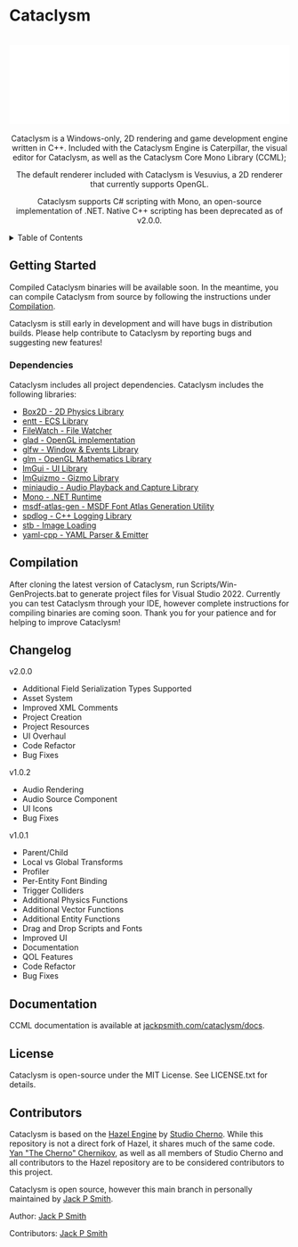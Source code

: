 # Cataclysm
<br />

<div align = "center">
    <a href="https://github.com/jackpsmith-git/Cataclysm">
    <img src="Resources/CataclysmWordmark.png">
</a>

Cataclysm is a Windows-only, 2D rendering and game development engine written in C++. Included
with the Cataclysm Engine is Caterpillar, the visual editor for Cataclysm, as well as the Cataclysm
Core Mono Library (CCML);

The default renderer included with Cataclysm is Vesuvius, a 2D renderer that currently supports OpenGL.

Cataclysm supports C# scripting with Mono, an open-source implementation of .NET. Native C++ scripting has been deprecated as of v2.0.0.
</div>

<details>
    <summary>Table of Contents</summary>
    <ol>
        <li><a href="#getting-started">Gettting Started</a></li>
            <ul>
            <li><a href="#dependencies">Dependencies</a></li>
            </ul>
        <li><a href="#compilation">Compilation</a></li>
        <li><a href="#changelog">Changelog</a></li>
        <li><a href="#documentation">Documentation</a></li>
        <li><a href="#license">License</a></li>
        <li><a href="#contributors">Contributors</a></li>
    </ol>
</details>

## Getting Started

Compiled Cataclysm binaries will be available soon. In the meantime, you can compile Cataclysm from source by following the instructions under <a href="#compilation">Compilation</a>.

Cataclysm is still early in development and will have bugs in distribution builds. Please help contribute to Cataclysm by reporting bugs and suggesting new features!

### Dependencies

Cataclysm includes all project dependencies. Cataclysm includes the following libraries:
<ul>
    <li><a href="https://github.com/erincatto/box2d">Box2D - 2D Physics Library</a></li>
    <li><a href="https://github.com/skypjack/entt">entt - ECS Library</a></li>
    <li><a href="https://github.com/ThomasMonkman/filewatch">FileWatch - File Watcher</a></li>
    <li><a href="https://github.com/Dav1dde/glad">glad - OpenGL implementation</a></li>
    <li><a href="https://www.glfw.org/">glfw - Window & Events Library</a></li>
    <li><a href="https://github.com/g-truc/glm">glm - OpenGL Mathematics Library</a></li>
    <li><a href="https://github.com/ocornut/imgui">ImGui - UI Library</a></li>
    <li><a href="https://github.com/CedricGuillemet/ImGuizmo">ImGuizmo - Gizmo Library</a></li>
    <li><a href="https://miniaud.io/">miniaudio - Audio Playback and Capture Library</a></li>
    <li><a href="https://www.mono-project.com/">Mono - .NET Runtime</a></li>
    <li><a href="https://github.com/Chlumsky/msdf-atlas-gen">msdf-atlas-gen - MSDF Font Atlas Generation Utility</a></li>
    <li><a href="https://github.com/gabime/spdlog">spdlog - C++ Logging Library</a></li>
    <li><a href="https://github.com/nothings/stb">stb - Image Loading</a></li>
    <li><a href="https://github.com/jbeder/yaml-cpp">yaml-cpp - YAML Parser & Emitter</a></li>
</ul>

## Compilation

After cloning the latest version of Cataclysm, run Scripts/Win-GenProjects.bat to generate project files for Visual Studio 2022. Currently you can test Cataclysm through your IDE, however complete instructions for compiling binaries are coming soon. Thank you for your patience and for helping to improve Cataclysm!

## Changelog

v2.0.0
<ul>
    <li>Additional Field Serialization Types Supported</li>
    <li>Asset System</li>
    <li>Improved XML Comments</li>
    <li>Project Creation</li>
    <li>Project Resources</li>
    <li>UI Overhaul</li>
    <li>Code Refactor</li>
    <li>Bug Fixes</li>
</ul>

v1.0.2
<ul>
    <li>Audio Rendering</li>
    <li>Audio Source Component</li>
    <li>UI Icons</li>
    <li>Bug Fixes</li>
</ul>

v1.0.1
<ul>
    <li>Parent/Child</li>
    <li>Local vs Global Transforms</li>
    <li>Profiler</li>
    <li>Per-Entity Font Binding</li>
    <li>Trigger Colliders</li>
    <li>Additional Physics Functions</li>
    <li>Additional Vector Functions</li>
    <li>Additional Entity Functions</li>
    <li>Drag and Drop Scripts and Fonts</li>
    <li>Improved UI</li>
    <li>Documentation</li>
    <li>QOL Features</li>
    <li>Code Refactor</li>
    <li>Bug Fixes</li>
</ul>

## Documentation

CCML documentation is available at <a href="https://jackpsmith.com/cataclysm/docs">jackpsmith.com/cataclysm/docs</a>.

## License

Cataclysm is open-source under the MIT License. See LICENSE.txt for details.

## Contributors

Cataclysm is based on the <a href="https://hazelengine.com/">Hazel Engine</a> by <a href="https://github.com/StudioCherno">Studio Cherno</a>. While this repository is not a direct fork
of Hazel, it shares much of the same code. <a href="https://github.com/thecherno">Yan "The Cherno" Chernikov</a>, as well as all members of 
Studio Cherno and all contributors to the Hazel repository are to be considered contributors to this 
project.

Cataclysm is open source, however this main branch in personally maintained by <a href="https://github.com/jackpsmith-git">Jack P Smith</a>.

Author: <a href="https://github.com/jackpsmith-git">Jack P Smith</a> 

Contributors: <a href="https://github.com/jackpsmith-git">Jack P Smith</a>